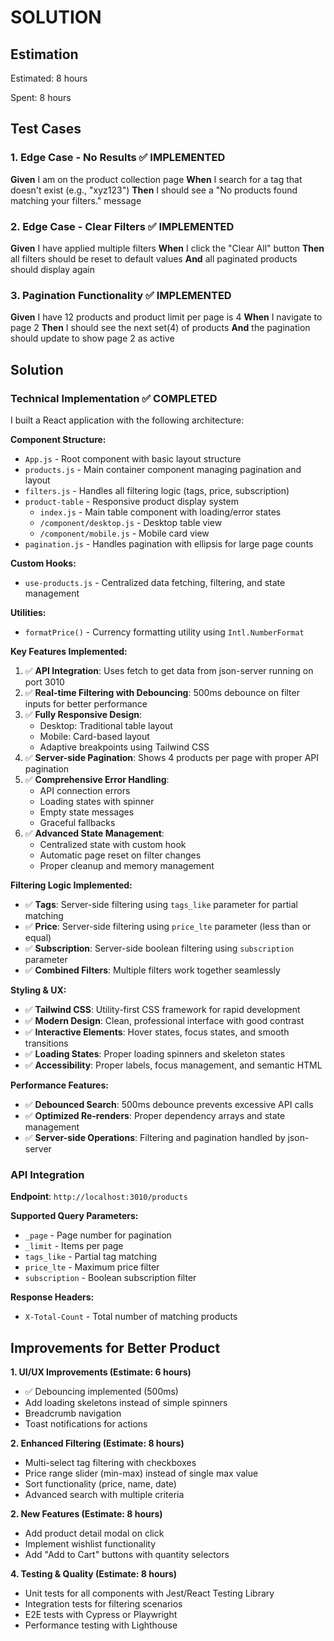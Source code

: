 # SOLUTION

## Estimation

Estimated: 8 hours

Spent: 8 hours

## Test Cases

### 1. Edge Case - No Results ✅ IMPLEMENTED

**Given** I am on the product collection page
**When** I search for a tag that doesn't exist (e.g., "xyz123")
**Then** I should see a "No products found matching your filters." message

### 2. Edge Case - Clear Filters ✅ IMPLEMENTED

**Given** I have applied multiple filters
**When** I click the "Clear All" button
**Then** all filters should be reset to default values
**And** all paginated products should display again

### 3. Pagination Functionality ✅ IMPLEMENTED

**Given** I have 12 products and product limit per page is 4
**When** I navigate to page 2
**Then** I should see the next set(4) of products
**And** the pagination should update to show page 2 as active

## Solution

### Technical Implementation ✅ COMPLETED

I built a React application with the following architecture:

**Component Structure:**

- `App.js` - Root component with basic layout structure
- `products.js` - Main container component managing pagination and layout
- `filters.js` - Handles all filtering logic (tags, price, subscription)
- `product-table` - Responsive product display system
  - `index.js` - Main table component with loading/error states
  - `/component/desktop.js` - Desktop table view
  - `/component/mobile.js` - Mobile card view
- `pagination.js` - Handles pagination with ellipsis for large page counts

**Custom Hooks:**

- `use-products.js` - Centralized data fetching, filtering, and state management

**Utilities:**

- `formatPrice()` - Currency formatting utility using `Intl.NumberFormat`

**Key Features Implemented:**

1. ✅ **API Integration**: Uses fetch to get data from json-server running on port 3010
2. ✅ **Real-time Filtering with Debouncing**: 500ms debounce on filter inputs for better performance
3. ✅ **Fully Responsive Design**:
   - Desktop: Traditional table layout
   - Mobile: Card-based layout
   - Adaptive breakpoints using Tailwind CSS
4. ✅ **Server-side Pagination**: Shows 4 products per page with proper API pagination
5. ✅ **Comprehensive Error Handling**:
   - API connection errors
   - Loading states with spinner
   - Empty state messages
   - Graceful fallbacks
6. ✅ **Advanced State Management**:
   - Centralized state with custom hook
   - Automatic page reset on filter changes
   - Proper cleanup and memory management

**Filtering Logic Implemented:**

- ✅ **Tags**: Server-side filtering using `tags_like` parameter for partial matching
- ✅ **Price**: Server-side filtering using `price_lte` parameter (less than or equal)
- ✅ **Subscription**: Server-side boolean filtering using `subscription` parameter
- ✅ **Combined Filters**: Multiple filters work together seamlessly

**Styling & UX:**

- ✅ **Tailwind CSS**: Utility-first CSS framework for rapid development
- ✅ **Modern Design**: Clean, professional interface with good contrast
- ✅ **Interactive Elements**: Hover states, focus states, and smooth transitions
- ✅ **Loading States**: Proper loading spinners and skeleton states
- ✅ **Accessibility**: Proper labels, focus management, and semantic HTML

**Performance Features:**

- ✅ **Debounced Search**: 500ms debounce prevents excessive API calls
- ✅ **Optimized Re-renders**: Proper dependency arrays and state management
- ✅ **Server-side Operations**: Filtering and pagination handled by json-server

### API Integration

**Endpoint**: `http://localhost:3010/products`

**Supported Query Parameters:**

- `_page` - Page number for pagination
- `_limit` - Items per page
- `tags_like` - Partial tag matching
- `price_lte` - Maximum price filter
- `subscription` - Boolean subscription filter

**Response Headers:**

- `X-Total-Count` - Total number of matching products

## Improvements for Better Product

**1. UI/UX Improvements (Estimate: 6 hours)**

- ✅ Debouncing implemented (500ms)
- Add loading skeletons instead of simple spinners
- Breadcrumb navigation
- Toast notifications for actions

**2. Enhanced Filtering (Estimate: 8 hours)**

- Multi-select tag filtering with checkboxes
- Price range slider (min-max) instead of single max value
- Sort functionality (price, name, date)
- Advanced search with multiple criteria

**2. New Features (Estimate: 8 hours)**

- Add product detail modal on click
- Implement wishlist functionality
- Add "Add to Cart" buttons with quantity selectors

**4. Testing & Quality (Estimate: 8 hours)**

- Unit tests for all components with Jest/React Testing Library
- Integration tests for filtering scenarios
- E2E tests with Cypress or Playwright
- Performance testing with Lighthouse
